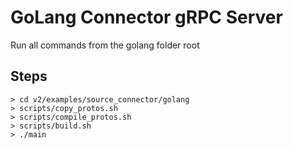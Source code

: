 # GoLang Connector gRPC Server
Run all commands from the golang folder root

## Steps
```
> cd v2/examples/source_connector/golang
> scripts/copy_protos.sh
> scripts/compile_protos.sh
> scripts/build.sh
> ./main
```
